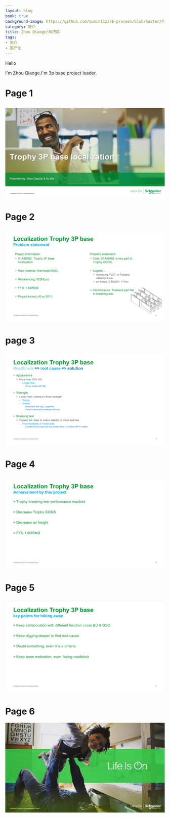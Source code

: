 ```yaml
---
layout: blog
book: true
background-image: https://github.com/sumin1123/E-process/blob/master/PIC/zhouqiaoge.jpg?raw=true
category: 简介
title: Zhou Qiaoge/周巧鸽
tags:
- 简介
- 国产化
---
```


Hello

I'm Zhou Qiaoge.I'm 3p base project leader.

# Page 1
![](https://github.com/sumin1123/E-process/blob/master/PIC/Slide1.PNG?raw=true)
---
# Page 2
![](https://github.com/sumin1123/E-process/blob/master/PIC/Slide2.PNG?raw=true)
---
# page 3
![](https://github.com/sumin1123/E-process/blob/master/PIC/Slide3.PNG?raw=true)
---
# Page 4
![](https://github.com/sumin1123/E-process/blob/master/PIC/Slide4.PNG?raw=true)
---
# Page 5
![](https://github.com/sumin1123/E-process/blob/master/PIC/Slide5.PNG?raw=true)
---
# Page 6
![](https://github.com/sumin1123/E-process/blob/master/PIC/Slide6.PNG?raw=true)
